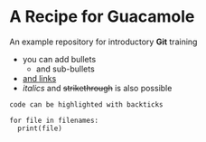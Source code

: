 # A Recipe for Guacamole
An example repository for introductory **Git** training

- you can add bullets
  - and sub-bullets
- [and links](https://bio-it.embl.de)
- *italics* and ~~strikethrough~~ is also possible

`code can be highlighted with backticks`

```
for file in filenames:
  print(file)
```

